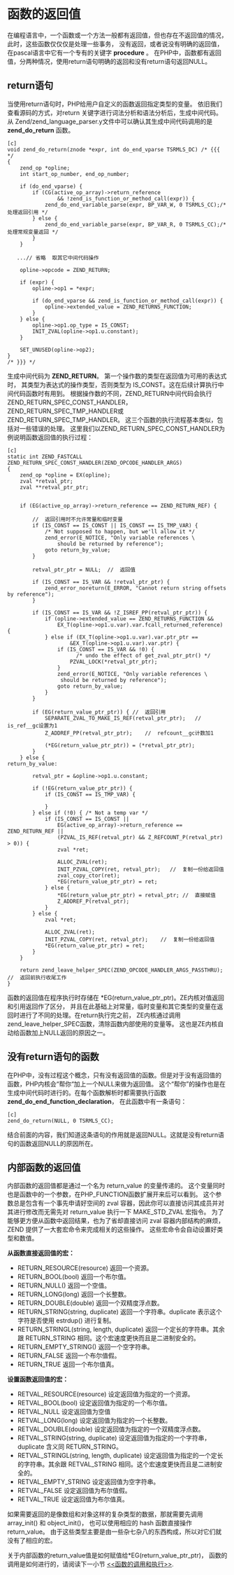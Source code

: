 # 函数的返回值

在编程语言中，一个函数或一个方法一般都有返回值，但也存在不返回值的情况，此时，这些函数仅仅仅是处理一些事务，
没有返回，或者说没有明确的返回值，在pascal语言中它有一个专有的关键字 **procedure** 。
在PHP中，函数都有返回值，分两种情况，使用return语句明确的返回和没有return语句返回NULL。

## return语句
当使用return语句时，PHP给用户自定义的函数返回指定类型的变量。
依旧我们查看源码的方式，对return 关键字进行词法分析和语法分析后，生成中间代码。
从 Zend/zend_language_parser.y文件中可以确认其生成中间代码调用的是 **zend_do_return** 函数。

    [c]
    void zend_do_return(znode *expr, int do_end_vparse TSRMLS_DC) /* {{{ */
    {
        zend_op *opline;
        int start_op_number, end_op_number;

        if (do_end_vparse) {
            if (CG(active_op_array)->return_reference
                    && !zend_is_function_or_method_call(expr)) {
                zend_do_end_variable_parse(expr, BP_VAR_W, 0 TSRMLS_CC);/* 处理返回引用 */
            } else {
                zend_do_end_variable_parse(expr, BP_VAR_R, 0 TSRMLS_CC);/* 处理常规变量返回 */
            }
        }

       ...// 省略  取其它中间代码操作

        opline->opcode = ZEND_RETURN;

        if (expr) {
            opline->op1 = *expr;

            if (do_end_vparse && zend_is_function_or_method_call(expr)) {
                opline->extended_value = ZEND_RETURNS_FUNCTION;
            }
        } else {
            opline->op1.op_type = IS_CONST;
            INIT_ZVAL(opline->op1.u.constant);
        }

        SET_UNUSED(opline->op2);
    }
    /* }}} */

生成中间代码为 **ZEND_RETURN**。 第一个操作数的类型在返回值为可用的表达式时，
其类型为表达式的操作类型，否则类型为 IS_CONST。这在后续计算执行中间代码函数时有用到。
根据操作数的不同，ZEND_RETURN中间代码会执行 ZEND_RETURN_SPEC_CONST_HANDLER，
ZEND_RETURN_SPEC_TMP_HANDLER或ZEND_RETURN_SPEC_TMP_HANDLER。
这三个函数的执行流程基本类似，包括对一些错误的处理。
这里我们以ZEND_RETURN_SPEC_CONST_HANDLER为例说明函数返回值的执行过程：

    [c]
    static int ZEND_FASTCALL  ZEND_RETURN_SPEC_CONST_HANDLER(ZEND_OPCODE_HANDLER_ARGS)
    {
        zend_op *opline = EX(opline);
        zval *retval_ptr;
        zval **retval_ptr_ptr;


        if (EG(active_op_array)->return_reference == ZEND_RETURN_REF) {

            //  返回引用时不允许常量和临时变量
            if (IS_CONST == IS_CONST || IS_CONST == IS_TMP_VAR) {   
                /* Not supposed to happen, but we'll allow it */
                zend_error(E_NOTICE, "Only variable references \
                    should be returned by reference");
                goto return_by_value;
            }

            retval_ptr_ptr = NULL;  //  返回值

            if (IS_CONST == IS_VAR && !retval_ptr_ptr) {
                zend_error_noreturn(E_ERROR, "Cannot return string offsets by reference");
            }

            if (IS_CONST == IS_VAR && !Z_ISREF_PP(retval_ptr_ptr)) {
                if (opline->extended_value == ZEND_RETURNS_FUNCTION &&
                    EX_T(opline->op1.u.var).var.fcall_returned_reference) {
                } else if (EX_T(opline->op1.u.var).var.ptr_ptr ==
                        &EX_T(opline->op1.u.var).var.ptr) {
                    if (IS_CONST == IS_VAR && !0) {
                          /* undo the effect of get_zval_ptr_ptr() */
                        PZVAL_LOCK(*retval_ptr_ptr);
                    }
                    zend_error(E_NOTICE, "Only variable references \
                     should be returned by reference");
                    goto return_by_value;
                }
            }

            if (EG(return_value_ptr_ptr)) { //  返回引用
                SEPARATE_ZVAL_TO_MAKE_IS_REF(retval_ptr_ptr);   //  is_ref__gc设置为1
                Z_ADDREF_PP(retval_ptr_ptr);    //  refcount__gc计数加1

                (*EG(return_value_ptr_ptr)) = (*retval_ptr_ptr);
            }
        } else {
    return_by_value:

            retval_ptr = &opline->op1.u.constant;

            if (!EG(return_value_ptr_ptr)) {
                if (IS_CONST == IS_TMP_VAR) {

                }
            } else if (!0) { /* Not a temp var */
                if (IS_CONST == IS_CONST ||
                    EG(active_op_array)->return_reference == ZEND_RETURN_REF ||
                    (PZVAL_IS_REF(retval_ptr) && Z_REFCOUNT_P(retval_ptr) > 0)) {
                    zval *ret;

                    ALLOC_ZVAL(ret);
                    INIT_PZVAL_COPY(ret, retval_ptr);   //  复制一份给返回值 
                    zval_copy_ctor(ret);
                    *EG(return_value_ptr_ptr) = ret;
                } else {
                    *EG(return_value_ptr_ptr) = retval_ptr; //  直接赋值
                    Z_ADDREF_P(retval_ptr);
                }
            } else {
                zval *ret;

                ALLOC_ZVAL(ret);
                INIT_PZVAL_COPY(ret, retval_ptr);    //  复制一份给返回值 
                *EG(return_value_ptr_ptr) = ret;    
            }
        }

        return zend_leave_helper_SPEC(ZEND_OPCODE_HANDLER_ARGS_PASSTHRU);   //  返回前执行收尾工作
    }

函数的返回值在程序执行时存储在 *EG(return_value_ptr_ptr)。ZE内核对值返回和引用返回作了区分，
并且在此基础上对常量，临时变量和其它类型的变量在返回时进行了不同的处理。在return执行完之前，
ZE内核通过调用zend_leave_helper_SPEC函数，清除函数内部使用的变量等。
这也是ZE内核自动给函数加上NULL返回的原因之一。

## 没有return语句的函数
在PHP中，没有过程这个概念，只有没有返回值的函数。但是对于没有返回值的函数，PHP内核会“帮你“加上一个NULL来做为返回值。
这个“帮你”的操作也是在生成中间代码时进行的。在每个函数解析时都需要执行函数 **zend_do_end_function_declaration**，
在此函数中有一条语句：

    [c]
    zend_do_return(NULL, 0 TSRMLS_CC);

结合前面的内容，我们知道这条语句的作用就是返回NULL。这就是没有return语句的函数返回NULL的原因所在。


## 内部函数的返回值
内部函数的返回值都是通过一个名为 return_value 的变量传递的。
这个变量同时也是函数中的一个参数，在PHP_FUNCTION函数扩展开来后可以看到。
这个参数总是包含有一个事先申请好空间的 zval 容器，因此你可以直接访问其成员并对其进行修改而无需先对 return_value 执行一下 MAKE_STD_ZVAL 宏指令。
为了能够更方便从函数中返回结果，也为了省却直接访问 zval 容器内部结构的麻烦，ZEND 提供了一大套宏命令来完成相关的这些操作。
这些宏命令会自动设置好类型和数值。

**从函数直接返回值的宏：**

* RETURN_RESOURCE(resource)	返回一个资源。
* RETURN_BOOL(bool)	返回一个布尔值。
* RETURN_NULL()	返回一个空值。
* RETURN_LONG(long)	返回一个长整数。
* RETURN_DOUBLE(double)	返回一个双精度浮点数。
* RETURN_STRING(string, duplicate)	返回一个字符串。duplicate 表示这个字符是否使用 estrdup() 进行复制。
* RETURN_STRINGL(string, length, duplicate)	返回一个定长的字符串。其余跟 RETURN_STRING 相同。这个宏速度更快而且是二进制安全的。
* RETURN_EMPTY_STRING()	返回一个空字符串。
* RETURN_FALSE	返回一个布尔值假。
* RETURN_TRUE	返回一个布尔值真。

**设置函数返回值的宏：**

* RETVAL_RESOURCE(resource)	设定返回值为指定的一个资源。
* RETVAL_BOOL(bool)	设定返回值为指定的一个布尔值。
* RETVAL_NULL	设定返回值为空值
* RETVAL_LONG(long)	设定返回值为指定的一个长整数。
* RETVAL_DOUBLE(double)	设定返回值为指定的一个双精度浮点数。
* RETVAL_STRING(string, duplicate)	设定返回值为指定的一个字符串，duplicate 含义同 RETURN_STRING。
* RETVAL_STRINGL(string, length, duplicate)	设定返回值为指定的一个定长的字符串。其余跟 RETVAL_STRING 相同。这个宏速度更快而且是二进制安全的。
* RETVAL_EMPTY_STRING	设定返回值为空字符串。
* RETVAL_FALSE	设定返回值为布尔值假。
* RETVAL_TRUE	设定返回值为布尔值真。

如果需要返回的是像数组和对象这样的复杂类型的数据，那就需要先调用 array_init() 和 object_init()，
也可以使用相应的 hash 函数直接操作 return_value。
由于这些类型主要是由一些杂七杂八的东西构成，所以对它们就没有了相应的宏。

关于内部函数的return_value值是如何赋值给*EG(return_value_ptr_ptr)，
函数的调用是如何进行的，请阅读下一小节 [<<函数的调用和执行>>][function-call].

[function-call]:   		?p=chapt04/04-03-function-call